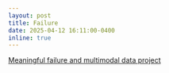 ```yaml
---
layout: post
title: Failure
date: 2025-04-12 16:11:00-0400
inline: true
---
```


[Meaningful failure and multimodal data project](https://www.nsf.gov/awardsearch/showAward?AWD_ID=2432013&HistoricalAwards=false)
